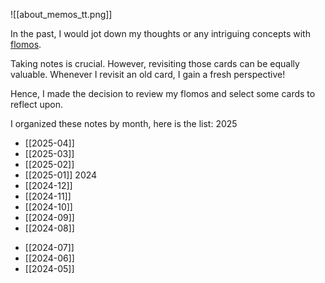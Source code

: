 ![[about_memos_tt.png]]

In the past, I would jot down my thoughts or any intriguing concepts with [flomos](https://flomoapp.com/). 

Taking notes is crucial. 
However, revisiting those cards can be equally valuable. 
Whenever I revisit an old card, I gain a fresh perspective! 

Hence, I made the decision to review my flomos and select some cards to reflect upon.

I organized these notes by month, here is the list:
2025
* [[2025-04]]
* [[2025-03]]
* [[2025-02]]
* [[2025-01]]
2024
* [[2024-12]]
* [[2024-11]]
* [[2024-10]]
* [[2024-09]]
* [[2024-08]]
- [[2024-07]]
- [[2024-06]]
- [[2024-05]]